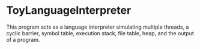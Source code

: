 # ToyLanguageInterpreter
This program acts as a language interpreter simulating multiple threads, a cyclic barrier, symbol table, execution stack, file table, heap, and the output of a program.
